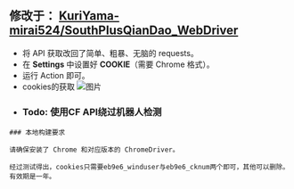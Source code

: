 ## 修改于： [KuriYama-mirai524/SouthPlusQianDao_WebDriver](https://github.com/KuriYama-mirai524/SouthPlusQianDao_WebDriver)

- 将 API 获取改回了简单、粗暴、无脑的 requests。
- 在 **Settings** 中设置好 **COOKIE**（需要 Chrome 格式）。
- 运行 Action 即可。
- cookies的获取
  ![图片](https://github.com/user-attachments/assets/2c010da4-0078-4426-8084-ffd7c7540876)
- ### Todo: 使用CF API绕过机器人检测
```
### 本地构建要求

请确保安装了 Chrome 和对应版本的 ChromeDriver。

经过测试得出，cookies只需要eb9e6_winduser与eb9e6_cknum两个即可，其他可以删除。有效期是一年。
